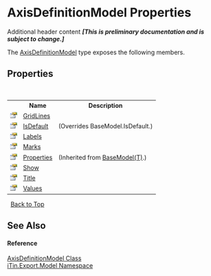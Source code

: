 # AxisDefinitionModel Properties
Additional header content _**\[This is preliminary documentation and is subject to change.\]**_

The <a href="e024e6f0-d771-be00-2a14-5c25143a0810">AxisDefinitionModel</a> type exposes the following members.


## Properties
&nbsp;<table><tr><th></th><th>Name</th><th>Description</th></tr><tr><td>![Public property](media/pubproperty.gif "Public property")</td><td><a href="9548f590-1366-2e03-f2bd-50fc914d4727">GridLines</a></td><td /></tr><tr><td>![Public property](media/pubproperty.gif "Public property")</td><td><a href="6dbbe554-88b3-a90e-a5a6-0d40d9381f39">IsDefault</a></td><td> (Overrides BaseModel.IsDefault.)</td></tr><tr><td>![Public property](media/pubproperty.gif "Public property")</td><td><a href="3c3d524e-1633-ac63-193a-cbd63f39462d">Labels</a></td><td /></tr><tr><td>![Public property](media/pubproperty.gif "Public property")</td><td><a href="170062ee-e052-1ee0-d811-2a1ef97bfbf3">Marks</a></td><td /></tr><tr><td>![Public property](media/pubproperty.gif "Public property")</td><td><a href="7e88785e-5670-4515-defa-d3f60ae16111">Properties</a></td><td> (Inherited from <a href="6632f561-4175-f1f2-939c-ac8b10159529">BaseModel(T)</a>.)</td></tr><tr><td>![Public property](media/pubproperty.gif "Public property")</td><td><a href="2eae064a-f86a-efbd-1b36-424d594c7c0c">Show</a></td><td /></tr><tr><td>![Public property](media/pubproperty.gif "Public property")</td><td><a href="4472d53e-d3e8-cbe7-7d0d-62b263f776f8">Title</a></td><td /></tr><tr><td>![Public property](media/pubproperty.gif "Public property")</td><td><a href="dd5349c7-9481-37d0-b6b8-596b20096c00">Values</a></td><td /></tr></table>&nbsp;
<a href="#axisdefinitionmodel-properties">Back to Top</a>

## See Also


#### Reference
<a href="e024e6f0-d771-be00-2a14-5c25143a0810">AxisDefinitionModel Class</a><br /><a href="ef57ffcc-e95e-b212-5a46-9aa6f5a3511f">iTin.Export.Model Namespace</a><br />